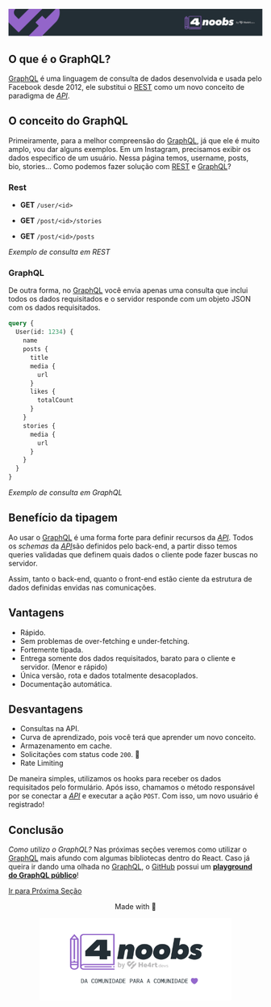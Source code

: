 <p align="center">
  <a href="https://github.com/he4rt/4noobs" target="_blank">
    <img src="../../assets/global/header-4noobs.svg">
  </a>
</p>

## O que é o GraphQL?

[GraphQL](2) é uma linguagem de consulta de dados desenvolvida e usada pelo Facebook desde 2012, ele substitui o [REST](5) como um novo conceito de paradigma de [_API_](6).

## O conceito do GraphQL

Primeiramente, para a melhor compreensão do [GraphQL](2), já que ele é muito amplo, vou dar alguns exemplos. Em um Instagram, precisamos exibir os dados especifico de um usuário. Nessa página temos, username, posts, bio, stories... Como podemos fazer solução com [REST](5) e [GraphQL](2)?

### Rest

- **GET** `/user/<id>`

- **GET** `/post/<id>/stories`

- **GET** `/post/<id>/posts`

_Exemplo de consulta em REST_

### GraphQL

De outra forma, no [GraphQL](2) você envia apenas uma consulta que inclui todos os dados requisitados e o servidor responde com um objeto JSON com os dados requisitados.

```graphql
query {
  User(id: 1234) {
    name
    posts {
      title
      media {
        url
      }
      likes {
        totalCount
      }
    }
    stories {
      media {
        url
      }
    }
  }
}
```

_Exemplo de consulta em GraphQL_

## Benefício da tipagem

Ao usar o [GraphQL](2) é uma forma forte para definir recursos da [_API_](6). Todos os _schemas_ da [_API_](6)são definidos pelo back-end, a partir disso temos queries validadas que definem quais dados o cliente pode fazer buscas no servidor.

Assim, tanto o back-end, quanto o front-end estão ciente da estrutura de dados definidas envidas nas comunicações.

## Vantagens

- Rápido.
- Sem problemas de over-fetching e under-fetching.
- Fortemente tipada.
- Entrega somente dos dados requisitados, barato para o cliente e servidor. (Menor e rápido)
- Única versão, rota e dados totalmente desacoplados.
- Documentação automática.

## Desvantagens

- Consultas na API.
- Curva de aprendizado, pois você terá que aprender um novo conceito.
- Armazenamento em cache.
- Solicitações com status code `200`. 🤣
- Rate Limiting

De maneira simples, utilizamos os hooks para receber os dados requisitados pelo formulário. Após isso, chamamos o método responsável por se conectar a [_API_](6) e executar a ação `POST`. Com isso, um novo usuário é registrado!

## Conclusão

_Como utilizo o GraphQL?_ Nas próximas seções veremos como utilizar o [GraphQL](2) mais afundo com algumas bibliotecas dentro do React. Caso já queira ir dando uma olhada no [GraphQL](2), o [GitHub](7) possui um **[playground do GraphQL público](https://docs.github.com/en/graphql/overview/explorer)**!

[Ir para Próxima Seção]()

<p align="center">Made with 💜</p>

<p align="center">
  <a href="https://github.com/he4rt/4noobs" target="_blank">
    <img src="../../assets/global/footer-4noobs.svg" width="380">
  </a>
</p>

[1]: https://www.howtographql.com/
[2]: https://docs.github.com/en/graphql/overview/explorer
[3]: https://graphql.org/
[4]: https://www.redhat.com/pt-br/topics/api/what-is-graphql
[5]: https://developer.mozilla.org/pt-BR/docs/Glossary/REST
[6]: https://developer.mozilla.org/pt-BR/docs/Glossary/API
[7]: https://github.com
